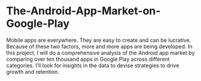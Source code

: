 # The-Android-App-Market-on-Google-Play
Mobile apps are everywhere. They are easy to create and can be lucrative. Because of these two factors, more and more apps are being developed. In this project, I will do a comprehensive analysis of the Android app market by comparing over ten thousand apps in Google Play across different categories. I'll look for insights in the data to devise strategies to drive growth and retention.
